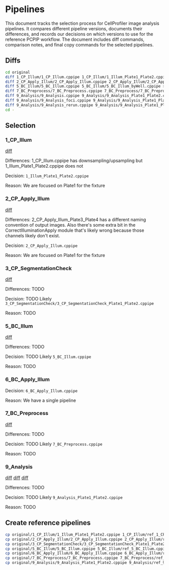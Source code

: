 # Pipelines

This document tracks the selection process for CellProfiler image analysis pipelines. It compares different pipeline versions, documents their differences, and records our decisions on which versions to use for the reference PCPIP workflow. The document includes diff commands, comparison notes, and final copy commands for the selected pipelines.

## Diffs

```bash
cd original
diff 1_CP_Illum/1_CP_Illum.cppipe 1_CP_Illum/1_Illum_Plate1_Plate2.cppipe > 1_CP_Illum/diff/1_CP_Illum__1_Illum_Plate1_Plate2.diff
diff 2_CP_Apply_Illum/2_CP_Apply_Illum.cppipe 2_CP_Apply_Illum/2_CP_Apply_Illum_Plate3_Plate4.cppipe > 2_CP_Apply_Illum/diff/2_CP_Apply_Illum__2_CP_Apply_Illum_Plate3_Plate4.diff
diff 5_BC_Illum/5_BC_Illum.cppipe 5_BC_Illum/5_BC_Illum_byWell.cppipe > 5_BC_Illum/diff/5_BC_Illum__5_BC_Illum_byWell.diff
diff 7_BC_Preprocess/7_BC_Preprocess.cppipe 7_BC_Preprocess/7_BC_Preprocess_4.cppipe > 7_BC_Preprocess/diff/7_BC_Preprocess__7_BC_Preprocess_4.diff
diff 9_Analysis/9_Analysis.cppipe 9_Analysis/9_Analysis_Plate1_Plate2.cppipe > 9_Analysis/diff/9_Analysis__9_Analysis_Plate1_Plate2.diff
diff 9_Analysis/9_Analysis_foci.cppipe 9_Analysis/9_Analysis_Plate1_Plate2.cppipe > 9_Analysis/diff/9_Analysis_foci__9_Analysis_Plate1_Plate2.diff
diff 9_Analysis/9_Analysis_rerun.cppipe 9_Analysis/9_Analysis_Plate1_Plate2.cppipe > 9_Analysis/diff/9_Analysis_rerun__9_Analysis_Plate1_Plate2.diff
cd -
```

## Selection

### 1_CP_Illum

[diff](original/1_CP_Illum/1_CP_Illum__1_Illum_Plate1_Plate2.diff)

Differences: 1_CP_Illum.cppipe has downsampling/upsampling but 1_Illum_Plate1_Plate2.cppipe does not

Decision: `1_Illum_Plate1_Plate2.cppipe`

Reason: We are focused on Plate1 for the fixture


### 2_CP_Apply_Illum

[diff](original/2_CP_Apply_Illum/2_CP_Apply_Illum__2_CP_Apply_Illum_Plate3_Plate4.diff)

Differences: 2_CP_Apply_Illum_Plate3_Plate4 has a different naming convention of output images. Also there's some extra bit in the CorrectIlluminationApply module that's likely wrong because those channels likely don't exist.

Decision: `2_CP_Apply_Illum.cppipe`

Reason: We are focused on Plate1 for the fixture


### 3_CP_SegmentationCheck

[diff](original/3_CP_SegmentationCheck/3_CP_SegmentationCheck_Plate1_Plate2__3_CP_SegmentationCheck_Plate3_Plate4.diff)

Differences: TODO

Decision: TODO Likely `3_CP_SegmentationCheck/3_CP_SegmentationCheck_Plate1_Plate2.cppipe`

Reason: TODO


### 5_BC_Illum

[diff](original/5_BC_Illum/5_BC_Illum__5_BC_Illum_byWell.diff)

Differences: TODO

Decision: TODO Likely `5_BC_Illum.cppipe`

Reason: TODO


### 6_BC_Apply_Illum

Decision: `6_BC_Apply_Illum.cppipe`

Reason: We have a single pipeline


### 7_BC_Preprocess

[diff](original/7_BC_Preprocess/7_BC_Preprocess__7_BC_Preprocess_4.diff)

Differences: TODO

Decision: TODO Likely `7_BC_Preprocess.cppipe`

Reason: TODO


### 9_Analysis

[diff](original/9_Analysis/9_Analysis__9_Analysis_Plate1_Plate2.diff)
[diff](original/9_Analysis/9_Analysis_foci__9_Analysis_Plate1_Plate2.diff)
[diff](original/9_Analysis/9_Analysis_rerun__9_Analysis_Plate1_Plate2.diff)

Differences: TODO

Decision: TODO Likely `9_Analysis_Plate1_Plate2.cppipe`

Reason: TODO

## Create reference pipelines

```bash
cp original/1_CP_Illum/1_Illum_Plate1_Plate2.cppipe 1_CP_Illum/ref_1_CP_Illum.cppipe
cp original/2_CP_Apply_Illum/2_CP_Apply_Illum.cppipe 2_CP_Apply_Illum/ref_2_CP_Apply_Illum.cppipe
cp original/3_CP_SegmentationCheck/3_CP_SegmentationCheck_Plate1_Plate2.cppipe 3_CP_SegmentationCheck/ref_3_CP_SegmentationCheck.cppipe
cp original/5_BC_Illum/5_BC_Illum.cppipe 5_BC_Illum/ref_5_BC_Illum.cppipe
cp original/6_BC_Apply_Illum/6_BC_Apply_Illum.cppipe 6_BC_Apply_Illum/ref_6_BC_Apply_Illum.cppipe
cp original/7_BC_Preprocess/7_BC_Preprocess.cppipe 7_BC_Preprocess/ref_7_BC_Preprocess.cppipe
cp original/9_Analysis/9_Analysis_Plate1_Plate2.cppipe 9_Analysis/ref_9_Analysis.cppipe
```

